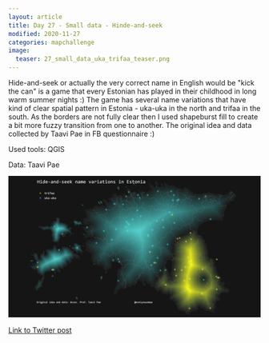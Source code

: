 ```yaml
---
layout: article
title: Day 27 - Small data - Hinde-and-seek
modified: 2020-11-27
categories: mapchallenge
image:
  teaser: 27_small_data_uka_trifaa_teaser.png
---
```


  Hide-and-seek or actually the very correct name in English would be "kick the can" is a game that every Estonian has played in their childhood in long warm summer nights :) The game has several name variations that have kind of clear spatial pattern in Estonia - uka-uka in the north and trifaa in the south. As the borders are not fully clear then I used shapeburst fill to create a bit more fuzzy transition from one to another.  The original idea and data collected by Taavi Pae in FB questionnaire :)

Used tools: QGIS

Data: Taavi Pae


![image of categories](../../images/27_small_data_uka_trifaa.png)

[Link to Twitter post](https://twitter.com/evelynuuemaa/status/1332224459223298048)

